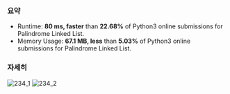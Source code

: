 ### 요약
- Runtime: **80 ms, faster** than **22.68%** of Python3 online submissions for Palindrome Linked List.
- Memory Usage: **67.1 MB, less** than **5.03%** of Python3 online submissions for Palindrome Linked List.

### 자세히
![234_1](https://user-images.githubusercontent.com/75566147/104442996-2c094000-55d9-11eb-96a8-a2e48069999b.png)
![234_2](https://user-images.githubusercontent.com/75566147/104443137-5eb33880-55d9-11eb-9560-959d148d002e.png)


